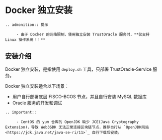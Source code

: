 # Docker 独立安装

```eval_rst
.. admonition:: 提示

     - 由于 Docker 的网络限制，使用独立安装 TrustOracle 服务时，**仅支持 Linux 操作系统！！**
```

## 安装介绍
Docker 独立安装，是指使用 `deploy.sh` 工具，只部署 TrustOracle-Service 服务。

Docker 独立安装适合以下场景：

* 用户自行部署底层 FISCO-BCOS 节点，并且自行安装 MySQL 数据库
* Oracle 服务的开发和调试



```eval_rst
.. important:: 

     - CentOS 的 yum 仓库的 OpenJDK 缺少 JCE(Java Cryptography Extension)，导致 Web3SDK 无法正常连接区块链节点，推荐自行从 `OpenJDK网站 <https://jdk.java.net/java-se-ri/11>`_ 自行下载后安装。
     
```

